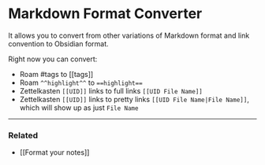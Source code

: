 # Markdown Format Converter

It allows you to convert from other variations of Markdown format and link convention to Obsidian format.

Right now you can convert:

- Roam #tags to [[tags]]
- Roam `^^highlight^^` to `==highlight==`
- Zettelkasten `[[UID]]` links to full links `[[UID File Name]]`
- Zettelkasten `[[UID]]` links to pretty links `[[UID File Name|File Name]]`, which will show up as just `File Name`

---

### Related

- [[Format your notes]]
